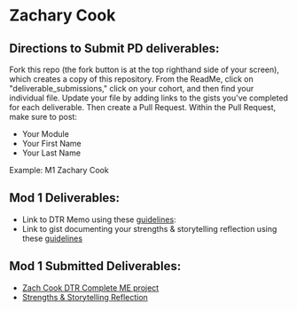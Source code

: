# Zachary Cook

## Directions to Submit PD deliverables:
Fork this repo (the fork button is at the top righthand side of your screen), which creates a copy of this repository. From the ReadMe, click on "deliverable_submissions," click on your cohort, and then find your individual file. Update your file by adding links to the gists you've completed for each deliverable. Then create a Pull Request. Within the Pull Request, make sure to post:

* Your Module
* Your First Name
* Your Last Name

Example: M1 Zachary Cook

## Mod 1 Deliverables:
* Link to DTR Memo using these [guidelines](https://github.com/turingschool/career-development-curriculum/blob/master/module_one/dtr_guidelines_memo.md):
* Link to gist documenting your strengths & storytelling reflection using these [guidelines](https://github.com/turingschool/career-development-curriculum/blob/master/module_one/strengths_storytelling_reflection.md)

## Mod 1 Submitted Deliverables:
* [Zach Cook DTR Complete ME project](https://gist.github.com/Balmung421/dad03ef4aa9b8ff2b1220b5ec9db0b91)
* [Strengths & Storytelling Reflection](https://gist.github.com/Balmung421/a86d24931eba1ec314570f0472edf09a)
